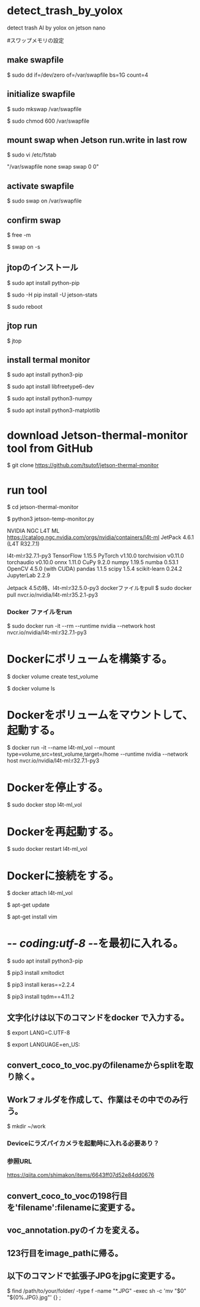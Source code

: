 # detect_trash_by_yolox
detect trash AI by yolox on jetson nano

#スワップメモリの設定

## make swapfile
$ sudo dd if=/dev/zero of=/var/swapfile bs=1G count=4
## initialize swapfile
$ sudo mkswap /var/swapfile

$ sudo chmod 600 /var/swapfile
## mount swap when Jetson run.write in last row
$ sudo vi /etc/fstab

"/var/swapfile          none        swap          swap       0 0"

## activate swapfile
$ sudo swap on /var/swapfile
## confirm swap
$ free -m

$ swap on -s

## jtopのインストール
$ sudo apt install python-pip

$ sudo -H pip install -U jetson-stats

$ sudo reboot

## jtop run
$ jtop

## install termal monitor
$ sudo apt install python3-pip

$ sudo apt install libfreetype6-dev

$ sudo apt install python3-numpy

$ sudo apt install python3-matplotlib

# download Jetson-thermal-monitor tool from GitHub
$ git clone https://github.com/tsutof/jetson-thermal-monitor

# run tool
$ cd jetson-thermal-monitor

$ python3 jetson-temp-monitor.py

NVIDIA NGC L4T ML
https://catalog.ngc.nvidia.com/orgs/nvidia/containers/l4t-ml
JetPack 4.6.1 (L4T R32.7.1)

l4t-ml:r32.7.1-py3
TensorFlow 1.15.5
PyTorch v1.10.0
torchvision v0.11.0
torchaudio v0.10.0
onnx 1.11.0
CuPy 9.2.0
numpy 1.19.5
numba 0.53.1
OpenCV 4.5.0 (with CUDA)
pandas 1.1.5
scipy 1.5.4
scikit-learn 0.24.2
JupyterLab 2.2.9

Jetpack 4.5の時、l4t-ml:r32.5.0-py3
dockerファイルをpull
$ sudo docker pull nvcr.io/nvidia/l4t-ml:r35.2.1-py3
### Docker ファイルをrun

$ sudo docker run -it --rm --runtime nvidia --network host nvcr.io/nvidia/l4t-ml:r32.7.1-py3

# Dockerにボリュームを構築する。

$ docker volume create test_volume

$ docker volume ls

# Dockerをボリュームをマウントして、起動する。

$ docker run -it --name l4t-ml_vol --mount type=volume,src=test_volume,target=/home --runtime nvidia --network host nvcr.io/nvidia/l4t-ml:r32.7.1-py3

# Dockerを停止する。 

$ sudo docker stop l4t-ml_vol
# Dockerを再起動する。 

$ sudo docker restart l4t-ml_vol

# Dockerに接続をする。
$ docker attach l4t-ml_vol

$ apt-get update

$ apt-get install vim 

# -*- coding:utf-8 -*-を最初に入れる。

$ sudo apt install python3-pip

$ pip3 install xmltodict

$ pip3 install keras==2.2.4

$ pip3 install tqdm==4.11.2

## 文字化けは以下のコマンドをdocker で入力する。
$ export LANG=C.UTF-8

$ export LANGUAGE=en_US:

## convert_coco_to_voc.pyのfilenameからsplitを取り除く。
## Workフォルダを作成して、作業はその中でのみ行う。
$ mkdir ~/work



### Deviceにラズパイカメラを起動時に入れる必要あり？

### 参照URL
https://qiita.com/shimakon/items/6643ff07d52e84dd0676
## convert_coco_to_vocの198行目を'filename':filenameに変更する。
## voc_annotation.pyのイカを変える。
## 123行目をimage_pathに帰る。
## 以下のコマンドで拡張子JPGをjpgに変更する。
$ find /path/to/your/folder/ -type f -name "*.JPG" -exec sh -c 'mv "$0" "${0%.JPG}.jpg"' {} \;
